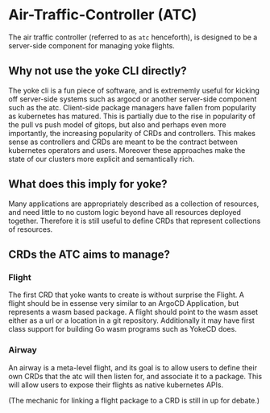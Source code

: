 # Air-Traffic-Controller (ATC)

The air traffic controller (referred to as `atc` henceforth), is designed to be a server-side component for managing yoke flights.

## Why not use the yoke CLI directly?

The yoke cli is a fun piece of software, and is extrememly useful for kicking off server-side systems such as argocd or another server-side component such as the atc. Client-side package managers have fallen from popularity as kubernetes has matured. This is partially due to the rise in popularity of the pull vs push model of gitops, but also and perhaps even more importantly, the increasing popularity of CRDs and controllers. This makes sense as controllers and CRDs are meant to be the contract between kubernetes operators and users. Moreover these approaches make the state of our clusters more explicit and semantically rich.

## What does this imply for yoke?

Many applications are appropriately described as a collection of resources, and need little to no custom logic beyond have all resources deployed together. Therefore it is still useful to define CRDs that represent collections of resources.

## CRDs the ATC aims to manage?


### Flight
The first CRD that yoke wants to create is without surprise the Flight. A flight should be in essense very similar to an ArgoCD Application, but represents a wasm based package. A flight should point to the wasm asset either as a url or a location in a git repository. Additionally it may have first class support for building Go wasm programs such as YokeCD does.

### Airway
An airway is a meta-level flight, and its goal is to allow users to define their own CRDs that the atc will then listen for, and associate it to a package. This will allow users to expose their flights as native kubernetes APIs.

(The mechanic for linking a flight package to a CRD is still in up for debate.)
